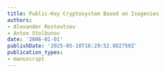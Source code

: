 ```yaml
---
title: Public-Key Cryptosystem Based on Isogenies
authors:
- Alexander Rostovtsev
- Anton Stolbunov
date: '2006-01-01'
publishDate: '2025-05-18T16:29:52.882750Z'
publication_types:
- manuscript
---
```

